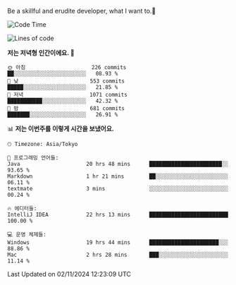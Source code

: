 Be a skillful and erudite developer, what I want to.👶

<!--START_SECTION:waka-->
![Code Time](http://img.shields.io/badge/Code%20Time-1%2C357%20hrs%2038%20mins-blue)

![Lines of code](https://img.shields.io/badge/%EC%A0%80%EB%8A%94%20%EC%97%AC%ED%83%9C%EA%B9%8C%EC%A7%80%20-883.2%20thousand%20%EC%A4%84%EC%9D%98%20%EC%BD%94%EB%93%9C%EB%A5%BC%20%EC%9E%91%EC%84%B1%ED%96%88%EC%96%B4%EC%9A%94.-blue)

**저는 저녁형 인간이에요. 🦉** 

```text
🌞 아침                     226 commits         ██░░░░░░░░░░░░░░░░░░░░░░░   08.93 % 
🌆 낮　                     553 commits         █████░░░░░░░░░░░░░░░░░░░░   21.85 % 
🌃 저녁                     1071 commits        ███████████░░░░░░░░░░░░░░   42.32 % 
🌙 밤　                     681 commits         ███████░░░░░░░░░░░░░░░░░░   26.91 % 
```


📊 **저는 이번주를 이렇게 시간을 보냈어요.** 

```text
🕑︎ Timezone: Asia/Tokyo

💬 프로그래밍 언어들: 
Java                     20 hrs 48 mins      ███████████████████████░░   93.65 % 
Markdown                 1 hr 21 mins        ██░░░░░░░░░░░░░░░░░░░░░░░   06.11 % 
textmate                 3 mins              ░░░░░░░░░░░░░░░░░░░░░░░░░   00.24 % 

🔥 에디터들: 
IntelliJ IDEA            22 hrs 13 mins      █████████████████████████   100.00 % 

💻 운영 체제들: 
Windows                  19 hrs 44 mins      ██████████████████████░░░   88.86 % 
Mac                      2 hrs 28 mins       ███░░░░░░░░░░░░░░░░░░░░░░   11.14 % 
```


 Last Updated on 02/11/2024 12:23:09 UTC
<!--END_SECTION:waka-->
